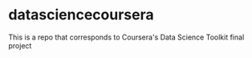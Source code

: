 # datasciencecoursera
This is a repo that corresponds to Coursera's Data Science Toolkit final project
